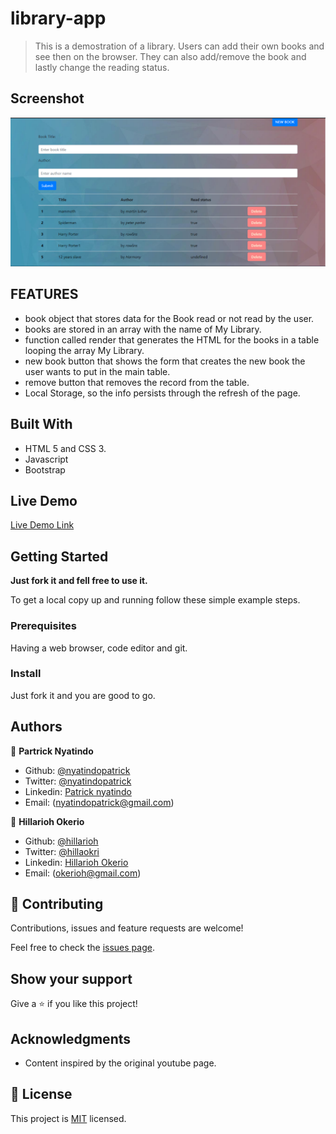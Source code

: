 # library-app

> This is a demostration of a library. Users can add their own books and see then on the browser. They can also add/remove the book and lastly change the reading status.

## Screenshot

![screenshot](./Images/screenshot.png)

## FEATURES

- book object that stores data for the Book read or not read by the user.
- books are stored in an array with the name of My Library.
- function called render that generates the HTML for the books in a table looping the array My Library.
- new book button that shows the form that creates the new book the user wants to put in the main table.
- remove button that removes the record from the table.
- Local Storage, so the info persists through the refresh of the page.

## Built With

- HTML 5 and CSS 3.
- Javascript
- Bootstrap

## Live Demo

[Live Demo Link](https://raw.githack.com/hillarioh/The-next-web-clone/tnwBranch/index.html)

## Getting Started

**Just fork it and fell free to use it.**

To get a local copy up and running follow these simple example steps.

### Prerequisites

Having a web browser, code editor and git.

### Install

Just fork it and you are good to go.

## Authors

👤 **Partrick Nyatindo**

- Github: [@nyatindopatrick](https://github.com/nyatindopatrick)
- Twitter: [@nyatindopatrick](https://twitter.com/nyatindopatrick)
- Linkedin: [Patrick nyatindo](https://www.linkedin.com/in/nyatindopatrick/)
- Email: (nyatindopatrick@gmail.com)

👤 **Hillarioh Okerio**

- Github: [@hillarioh](https://github.com/hillarioh)
- Twitter: [@hillaokri](https://twitter.com/hillaokri)
- Linkedin: [Hillarioh Okerio](www.linkedin.com/in/hillaryokerio)
- Email: (okerioh@gmail.com)

## 🤝 Contributing

Contributions, issues and feature requests are welcome!

Feel free to check the [issues page](github.com/hillarioh/The-next-web-clone/issues).

## Show your support

Give a ⭐️ if you like this project!

## Acknowledgments

- Content inspired by the original youtube page.

## 📝 License

This project is [MIT](./LICENSE) licensed.

